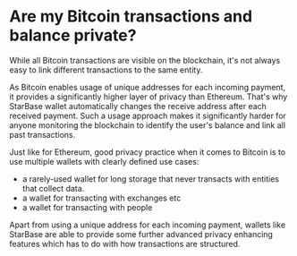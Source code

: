 # Are my Bitcoin transactions and balance private?

While all Bitcoin transactions are visible on the blockchain, it's not always easy to link different transactions to the same entity.

As Bitcoin enables usage of unique addresses for each incoming payment, it provides a significantly higher layer of privacy than Ethereum. That's why StarBase wallet automatically changes the receive address after each received payment. Such a usage approach makes it significantly harder for anyone monitoring the blockchain to identify the user's balance and link all past transactions.

Just like for Ethereum, good privacy practice when it comes to Bitcoin is to use multiple wallets with clearly defined use cases:

- a rarely-used wallet for long storage that never transacts with entities that collect data.
- a wallet for transacting with exchanges etc
- a wallet for transacting with people

Apart from using a unique address for each incoming payment, wallets like StarBase are able to provide some further advanced privacy enhancing features which has to do with how transactions are structured.

